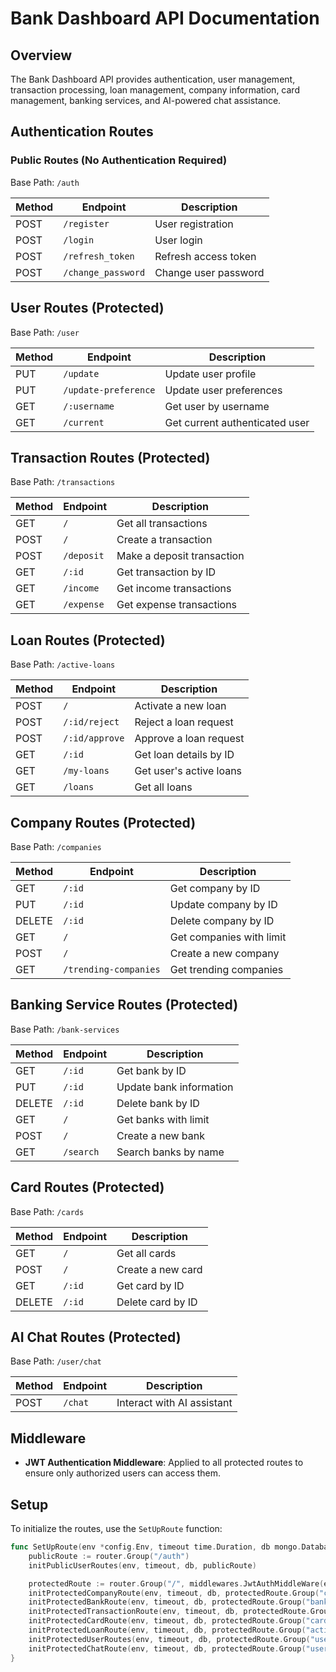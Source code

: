 # Bank Dashboard API Documentation

## Overview
The Bank Dashboard API provides authentication, user management, transaction processing, loan management, company information, card management, banking services, and AI-powered chat assistance.

## Authentication Routes
### Public Routes (No Authentication Required)
Base Path: `/auth`

| Method | Endpoint           | Description         |
|--------|-------------------|---------------------|
| POST   | `/register`       | User registration  |
| POST   | `/login`          | User login         |
| POST   | `/refresh_token`  | Refresh access token |
| POST   | `/change_password` | Change user password |

## User Routes (Protected)
Base Path: `/user`

| Method | Endpoint         | Description                  |
|--------|-----------------|------------------------------|
| PUT    | `/update`       | Update user profile         |
| PUT    | `/update-preference` | Update user preferences |
| GET    | `/:username`    | Get user by username        |
| GET    | `/current`      | Get current authenticated user |

## Transaction Routes (Protected)
Base Path: `/transactions`

| Method | Endpoint          | Description                |
|--------|------------------|----------------------------|
| GET    | `/`              | Get all transactions       |
| POST   | `/`              | Create a transaction       |
| POST   | `/deposit`       | Make a deposit transaction |
| GET    | `/:id`           | Get transaction by ID      |
| GET    | `/income`        | Get income transactions    |
| GET    | `/expense`       | Get expense transactions   |

## Loan Routes (Protected)
Base Path: `/active-loans`

| Method | Endpoint         | Description             |
|--------|-----------------|-------------------------|
| POST   | `/`             | Activate a new loan    |
| POST   | `/:id/reject`   | Reject a loan request  |
| POST   | `/:id/approve`  | Approve a loan request |
| GET    | `/:id`          | Get loan details by ID |
| GET    | `/my-loans`     | Get user's active loans |
| GET    | `/loans`        | Get all loans          |

## Company Routes (Protected)
Base Path: `/companies`

| Method | Endpoint                  | Description                   |
|--------|--------------------------|-------------------------------|
| GET    | `/:id`                   | Get company by ID            |
| PUT    | `/:id`                   | Update company by ID         |
| DELETE | `/:id`                   | Delete company by ID         |
| GET    | `/`                       | Get companies with limit     |
| POST   | `/`                       | Create a new company         |
| GET    | `/trending-companies`     | Get trending companies       |

## Banking Service Routes (Protected)
Base Path: `/bank-services`

| Method | Endpoint    | Description             |
|--------|------------|-------------------------|
| GET    | `/:id`     | Get bank by ID         |
| PUT    | `/:id`     | Update bank information |
| DELETE | `/:id`     | Delete bank by ID      |
| GET    | `/`        | Get banks with limit   |
| POST   | `/`        | Create a new bank      |
| GET    | `/search`  | Search banks by name   |

## Card Routes (Protected)
Base Path: `/cards`

| Method | Endpoint | Description          |
|--------|---------|----------------------|
| GET    | `/`     | Get all cards        |
| POST   | `/`     | Create a new card    |
| GET    | `/:id`  | Get card by ID       |
| DELETE | `/:id`  | Delete card by ID    |

## AI Chat Routes (Protected)
Base Path: `/user/chat`

| Method | Endpoint | Description         |
|--------|---------|---------------------|
| POST   | `/chat` | Interact with AI assistant |

## Middleware
- **JWT Authentication Middleware**: Applied to all protected routes to ensure only authorized users can access them.

## Setup
To initialize the routes, use the `SetUpRoute` function:
```go
func SetUpRoute(env *config.Env, timeout time.Duration, db mongo.Database, router *gin.Engine) {
    publicRoute := router.Group("/auth")
    initPublicUserRoutes(env, timeout, db, publicRoute)

    protectedRoute := router.Group("/", middlewares.JwtAuthMiddleWare(env.AccessTokenSecret))
    initProtectedCompanyRoute(env, timeout, db, protectedRoute.Group("companies"))
    initProtectedBankRoute(env, timeout, db, protectedRoute.Group("bank-services"))
    initProtectedTransactionRoute(env, timeout, db, protectedRoute.Group("transactions"))
    initProtectedCardRoute(env, timeout, db, protectedRoute.Group("cards"))
    initProtectedLoanRoute(env, timeout, db, protectedRoute.Group("active-loans"))
    initProtectedUserRoutes(env, timeout, db, protectedRoute.Group("user"))
    initProtectedChatRoute(env, timeout, db, protectedRoute.Group("user"))
}
```

